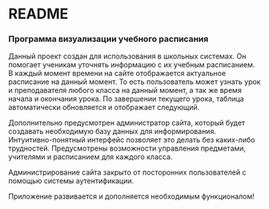 # README
<h3>Программа визуализации учебного расписания</h3>

  Данный проект создан для использования в школьных системах. Он помогает ученикам уточнять информацию с их учебным расписанием. В каждый момент времени на сайте отображается актуальное расписание на данный момент. То есть пользователь может узнать урок и преподавателя любого класса на данный момент, а так же время начала и окончания урока. По завершении текущего урока, таблица автоматически обновляется и отображает следующий.
  
  Дополнительно предусмотрен администратор сайта, который будет создавать необходимую базу данных для информирования. Интуитивно-понятный интерфейс позволяет это делать без каких-либо трудностей. Предусмотрены возможности управления предметами, учителями и расписанием для каждого класса.
  
  Администрирование сайта закрыто от посторонних пользователей с помощью системы аутентификации.
  
  Приложение развивается и дополняется необходимым функционалом!

